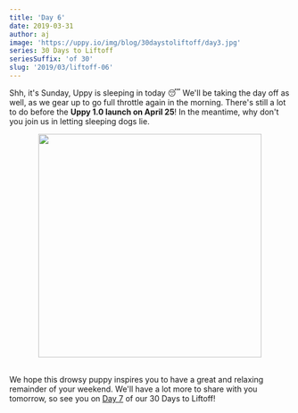 ```yaml
---
title: 'Day 6'
date: 2019-03-31
author: aj
image: 'https://uppy.io/img/blog/30daystoliftoff/day3.jpg'
series: 30 Days to Liftoff
seriesSuffix: 'of 30'
slug: '2019/03/liftoff-06'
---
```


Shh, it's Sunday, Uppy is sleeping in today :sleeping: We'll be taking the day
off as well, as we gear up to go full throttle again in the morning. There's
still a lot to do before the **Uppy 1.0 launch on April 25**! In the meantime,
why don't you join us in letting sleeping dogs lie.

<!--truncate-->

<center><img width="400"  src="https://media.giphy.com/media/26n6UOQke3xCpsbWo/giphy.gif" /><br/><br/></center>

We hope this drowsy puppy inspires you to have a great and relaxing remainder of
your weekend. We'll have a lot more to share with you tomorrow, so see you on
[Day 7](/blog/2019/04/liftoff-07/) of our 30 Days to Liftoff!
